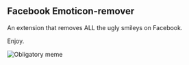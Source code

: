 ## Facebook Emoticon-remover

An extension that removes ALL the ugly smileys on Facebook.

Enjoy.

![Obligatory meme](http://i.qkme.me/3rcoce.jpg)